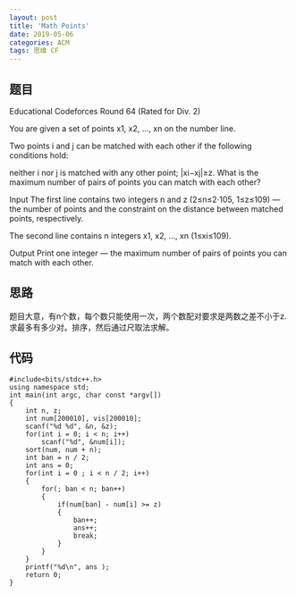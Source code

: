 ```yaml
---
layout: post
title: 'Math Points'
date: 2019-05-06
categories: ACM
tags: 思维 CF
---
```

## 题目
Educational Codeforces Round 64 (Rated for Div. 2)

You are given a set of points x1, x2, ..., xn on the number line.

Two points i and j can be matched with each other if the following conditions hold:

neither i nor j is matched with any other point;
|xi−xj|≥z.
What is the maximum number of pairs of points you can match with each other?

Input
The first line contains two integers n and z (2≤n≤2⋅105, 1≤z≤109) — the number of points and the constraint on the distance between matched points, respectively.

The second line contains n integers x1, x2, ..., xn (1≤xi≤109).

Output
Print one integer — the maximum number of pairs of points you can match with each other.
## 思路
题目大意，有n个数，每个数只能使用一次，两个数配对要求是两数之差不小于z.求最多有多少对。排序，然后通过尺取法求解。
## 代码
```clike
#include<bits/stdc++.h>
using namespace std;
int main(int argc, char const *argv[])
{
    int n, z;
    int num[200010], vis[200010];
    scanf("%d %d", &n, &z);
    for(int i = 0; i < n; i++)
        scanf("%d", &num[i]);
    sort(num, num + n);
    int ban = n / 2;
    int ans = 0;
    for(int i = 0 ; i < n / 2; i++)
    {
        for(; ban < n; ban++)
        {
            if(num[ban] - num[i] >= z)
            {
                ban++;
                ans++;
                break;
            }
        }
    }
    printf("%d\n", ans );
    return 0;
}
```